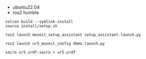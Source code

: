 - ubuntu22.04
- ros2 humble


```
colcon build --symlink-install 
source install/setup.sh

ros2 launch moveit_setup_assistant setup_assistant.launch.py

ros2 launch ur5_moveit_config demo.launch.py 

xacro ur5.urdf.xacro > ur5.urdf

```